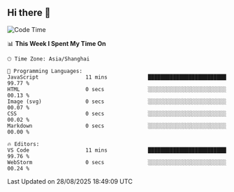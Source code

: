 ## Hi there 👋

<!--START_SECTION:waka-->
![Code Time](http://img.shields.io/badge/Code%20Time-22%20hrs%2023%20mins-blue)

📊 **This Week I Spent My Time On** 

```text
🕑︎ Time Zone: Asia/Shanghai

💬 Programming Languages: 
JavaScript               11 mins             █████████████████████████   99.77 % 
HTML                     0 secs              ░░░░░░░░░░░░░░░░░░░░░░░░░   00.13 % 
Image (svg)              0 secs              ░░░░░░░░░░░░░░░░░░░░░░░░░   00.07 % 
CSS                      0 secs              ░░░░░░░░░░░░░░░░░░░░░░░░░   00.02 % 
Markdown                 0 secs              ░░░░░░░░░░░░░░░░░░░░░░░░░   00.00 % 

🔥 Editors: 
VS Code                  11 mins             █████████████████████████   99.76 % 
WebStorm                 0 secs              ░░░░░░░░░░░░░░░░░░░░░░░░░   00.24 % 
```


 Last Updated on 28/08/2025 18:49:09 UTC
<!--END_SECTION:waka-->
